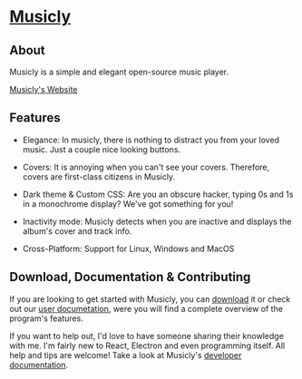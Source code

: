 # [Musicly](https://m7kra.github.io/Musicly)

## About

Musicly is a simple and elegant open-source music player.

[Musicly's Website](https://m7kra.github.io/Musicly)

## Features

- Elegance: In musicly, there is nothing to distract you from your loved music. Just a couple nice looking buttons.

- Covers: It is annoying when you can't see your covers. Therefore, covers are first-class citizens in Musicly.

- Dark theme & Custom CSS: Are you an obscure hacker, typing 0s and 1s in a monochrome display? We've got something for you!

- Inactivity mode: Musicly detects when you are inactive and displays the album's cover and track info.

- Cross-Platform: Support for Linux, Windows and MacOS

## Download, Documentation & Contributing

If you are looking to get started with Musicly, you can [download](https://github.com/m7kra/Musicly/releases) it or check out our [user documetation](https://m7kra.github.io/docs/user), were you will find a complete overview of the program's features.

If you want to help out, I'd love to have someone sharing their knowledge with me. I'm fairly new to React, Electron and even programming itself. All help and tips are welcome! Take a look at Musicly's [developer documentation](https://m7kra.github.io/Musicly/docs/dev).